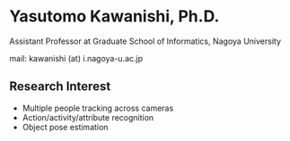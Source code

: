 # Yasutomo Kawanishi, Ph.D.

Assistant Professor at Graduate School of Informatics, Nagoya University

mail: kawanishi (at) i.nagoya-u.ac.jp

## Research Interest

- Multiple people tracking across cameras
- Action/activity/attribute recognition
- Object pose estimation
